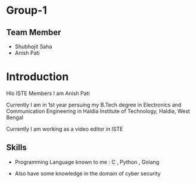 # Group-1
## Team Member
- Shubhojit Saha
- Anish Pati


# Introduction

Hlo ISTE Members I am  Anish Pati 

Currently I am in 1st year persuing my B.Tech degree in Electronics and Communication Engineering  in Haldia Institute of Technology, Haldia, West Bengal

Currently I am working as a video editor in ISTE

## Skills

- Programming Language known to me : C , Python , Golang


- Also have some knowledge in the domain of cyber security 
